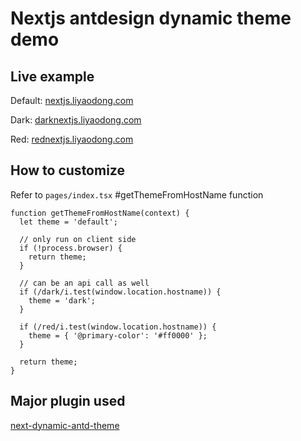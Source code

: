 # Nextjs antdesign dynamic theme demo

## Live example

Default: [nextjs.liyaodong.com](http://nextjs.liyaodong.com)

Dark: [darknextjs.liyaodong.com](http://darknextjs.liyaodong.com)

Red: [rednextjs.liyaodong.com](http://rednextjs.liyaodong.com)

## How to customize
Refer to `pages/index.tsx` #getThemeFromHostName function

```
function getThemeFromHostName(context) {
  let theme = 'default';

  // only run on client side
  if (!process.browser) {
    return theme;
  }

  // can be an api call as well
  if (/dark/i.test(window.location.hostname)) {
    theme = 'dark';
  }

  if (/red/i.test(window.location.hostname)) {
    theme = { '@primary-color': '#ff0000' };
  }

  return theme;
}
```

## Major plugin used
[next-dynamic-antd-theme](https://github.com/OhYee/next-dynamic-antd-theme)
